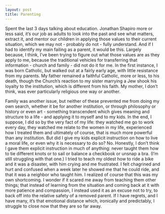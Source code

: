 ```yaml
---
layout: post
title: Parenting
---
```


Spent the last 3 days talking about education. Jonathan Shapiro more or less said, it’s our job as adults to look into the past and see what matters, extract it, and mentor our children in applying those values to their current situation, which we may not - probably do not - fully understand.  And if I had to identify my main failing as a parent, it would be this. Largely because, I think, I’ve been trying to figure out what those values are as they apply to me, because the traditional vehicles for transferring that information - church and family - did not do it for me. In the first instance, I was born Catholic, but walked out at a fairly early age, with little resistance from my parents. My father remained a faithful Catholic, more or less, to his death, though the Church’s reaction to my sister marrying a Jew shook his loyalty to the institution, which is different from his faith. My mother, I don’t think, was ever particularly religious one way or another.

Family was another issue, but neither of these prevented me from doing my own search, whether it be for another institution, or through philosophy or history or even art - something transcendent which gives meaning and structure to a life - and applying it to myself and to my kids. In the end, I suppose, I did so by the very fact of my life: they watched me go to work every day, they watched me relate to the women in my life, experienced how I treated them and ultimately of course, that is much more powerful than any institution. But did I give my kids explicit instruction on how to live a moral life, or even why it is necessary to do so? No. Honestly, I don’t think I gave them explicit instruction in much of anything: never taught them how to tie different knots or to sail or balance a checkbook or unsnap a bra. (I’m still struggling with that one.) I tried to teach my oldest how to ride a bike and it was a disaster, with him crying and me frustrated. I felt chagrined and hurt and confused when a week later he showed me that he could ride, and that it was a neighbor who taught him. I realized of course that this was my own shortcoming. I wonder if it scared me away from teaching them other things; that instead of learning from the situation and coming back at it with more patience and compassion, I instead used it as an excuse not to try, to back off into the relative safety of a removed parent. If I have regrets, and I have many, it’s that emotional distance which, ironically and predictably, I struggle to close now that they are so far away. 
